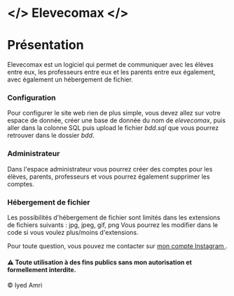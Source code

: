 # </> Elevecomax </>
<h1> Présentation </h1>
Elevecomax est un logiciel qui permet de communiquer avec les élèves entre eux, les professeurs entre eux et les parents entre eux également, 
avec également un hébergement de fichier.

<h3> Configuration </h3>
Pour configurer le site web rien de plus simple, vous devez allez sur votre espace de donnée, créer une base de donnée du nom de <i>elevecomax</i>, puis aller dans la
colonne SQL puis upload le fichier <i>bdd.sql</i> que vous pourrez retrouver dans le dossier <i>bdd</i>.

<h3> Administrateur </h3>
Dans l'espace administrateur vous pourrez créer des comptes pour les élèves, parents, professeurs et vous pourrez également supprimer les comptes.

<h3> Hébergement de fichier </h3>
Les possibilités d'hébergement de fichier sont limités dans les extensions de fichiers suivants :
jpg, jpeg, gif, png
Vous pourrez les modifier dans le code si vous voulez plus/moins d'extensions.

Pour toute question, vous pouvez me contacter sur <a href="https://www.instagram.com/iyed.dev/"> mon compte Instagram </a>.

<h4>⚠️ Toute utilisation à des fins publics sans mon autorisation et formellement interdite.</h4>

© Iyed Amri
